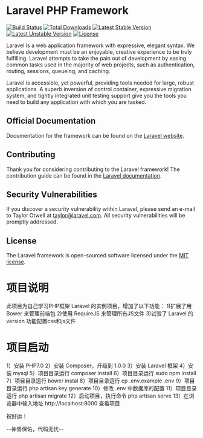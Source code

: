 # Laravel PHP Framework

[![Build Status](https://travis-ci.org/laravel/framework.svg)](https://travis-ci.org/laravel/framework)
[![Total Downloads](https://poser.pugx.org/laravel/framework/d/total.svg)](https://packagist.org/packages/laravel/framework)
[![Latest Stable Version](https://poser.pugx.org/laravel/framework/v/stable.svg)](https://packagist.org/packages/laravel/framework)
[![Latest Unstable Version](https://poser.pugx.org/laravel/framework/v/unstable.svg)](https://packagist.org/packages/laravel/framework)
[![License](https://poser.pugx.org/laravel/framework/license.svg)](https://packagist.org/packages/laravel/framework)

Laravel is a web application framework with expressive, elegant syntax. We believe development must be an enjoyable, creative experience to be truly fulfilling. Laravel attempts to take the pain out of development by easing common tasks used in the majority of web projects, such as authentication, routing, sessions, queueing, and caching.

Laravel is accessible, yet powerful, providing tools needed for large, robust applications. A superb inversion of control container, expressive migration system, and tightly integrated unit testing support give you the tools you need to build any application with which you are tasked.

## Official Documentation

Documentation for the framework can be found on the [Laravel website](http://laravel.com/docs).

## Contributing

Thank you for considering contributing to the Laravel framework! The contribution guide can be found in the [Laravel documentation](http://laravel.com/docs/contributions).

## Security Vulnerabilities

If you discover a security vulnerability within Laravel, please send an e-mail to Taylor Otwell at taylor@laravel.com. All security vulnerabilities will be promptly addressed.

## License

The Laravel framework is open-sourced software licensed under the [MIT license](http://opensource.org/licenses/MIT).

# 项目说明

此项目为自己学习PHP框架 Laravel 的实例项目，增加了以下功能：
1)扩展了用 Bower 来管理前端包
2)使用 RequireJS 来管理所有JS文件
3)试验了 Laravel 的 version 功能配置css和js文件

# 项目启动

1）安装 PHP7.0
2）安装 Composer，升级到 1.0.0
3）安装 Laravel 框架
4）安装 mysql
5）项目目录运行 composer install
6）项目目录运行 sudo npm install
7）项目目录运行 bower instal
8）项目目录运行 cp .env.example .env
9）项目目录运行 php artisan key:generate
10）修改 .env 中数据库的配置
11）项目目录运行 php artisan migrate
12）启动项目，执行命令 php artisan serve
13）在浏览器中输入地址 http://localhost:8000 查看项目

祝好运！

--神兽保佑，代码无忧--
